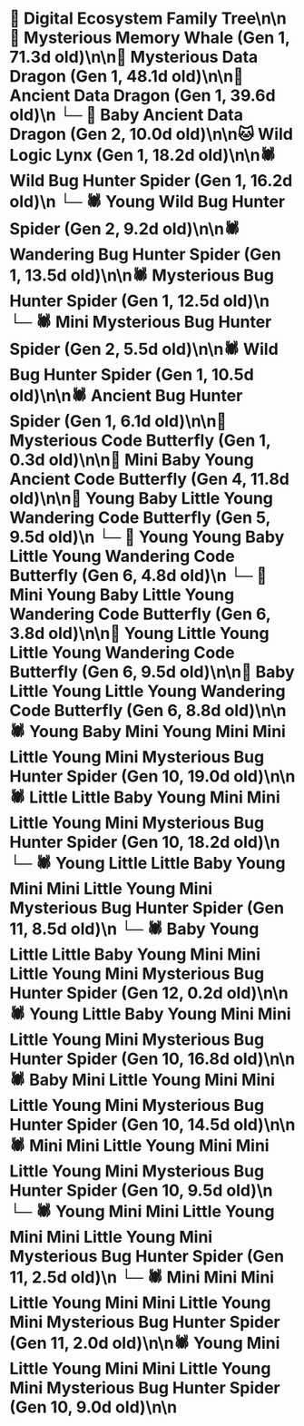 # 🌳 Digital Ecosystem Family Tree\n\n🐋 Mysterious Memory Whale (Gen 1, 71.3d old)\n\n🐉 Mysterious Data Dragon (Gen 1, 48.1d old)\n\n🐉 Ancient Data Dragon (Gen 1, 39.6d old)\n  └─ 🐉 Baby Ancient Data Dragon (Gen 2, 10.0d old)\n\n🐱 Wild Logic Lynx (Gen 1, 18.2d old)\n\n🕷️ Wild Bug Hunter Spider (Gen 1, 16.2d old)\n  └─ 🕷️ Young Wild Bug Hunter Spider (Gen 2, 9.2d old)\n\n🕷️ Wandering Bug Hunter Spider (Gen 1, 13.5d old)\n\n🕷️ Mysterious Bug Hunter Spider (Gen 1, 12.5d old)\n  └─ 🕷️ Mini Mysterious Bug Hunter Spider (Gen 2, 5.5d old)\n\n🕷️ Wild Bug Hunter Spider (Gen 1, 10.5d old)\n\n🕷️ Ancient Bug Hunter Spider (Gen 1, 6.1d old)\n\n🦋 Mysterious Code Butterfly (Gen 1, 0.3d old)\n\n🦋 Mini Baby Young Ancient Code Butterfly (Gen 4, 11.8d old)\n\n🦋 Young Baby Little Young Wandering Code Butterfly (Gen 5, 9.5d old)\n  └─ 🦋 Young Young Baby Little Young Wandering Code Butterfly (Gen 6, 4.8d old)\n  └─ 🦋 Mini Young Baby Little Young Wandering Code Butterfly (Gen 6, 3.8d old)\n\n🦋 Young Little Young Little Young Wandering Code Butterfly (Gen 6, 9.5d old)\n\n🦋 Baby Little Young Little Young Wandering Code Butterfly (Gen 6, 8.8d old)\n\n🕷️ Young Baby Mini Young Mini Mini Little Young Mini Mysterious Bug Hunter Spider (Gen 10, 19.0d old)\n\n🕷️ Little Little Baby Young Mini Mini Little Young Mini Mysterious Bug Hunter Spider (Gen 10, 18.2d old)\n  └─ 🕷️ Young Little Little Baby Young Mini Mini Little Young Mini Mysterious Bug Hunter Spider (Gen 11, 8.5d old)\n    └─ 🕷️ Baby Young Little Little Baby Young Mini Mini Little Young Mini Mysterious Bug Hunter Spider (Gen 12, 0.2d old)\n\n🕷️ Young Little Baby Young Mini Mini Little Young Mini Mysterious Bug Hunter Spider (Gen 10, 16.8d old)\n\n🕷️ Baby Mini Little Young Mini Mini Little Young Mini Mysterious Bug Hunter Spider (Gen 10, 14.5d old)\n\n🕷️ Mini Mini Little Young Mini Mini Little Young Mini Mysterious Bug Hunter Spider (Gen 10, 9.5d old)\n  └─ 🕷️ Young Mini Mini Little Young Mini Mini Little Young Mini Mysterious Bug Hunter Spider (Gen 11, 2.5d old)\n  └─ 🕷️ Mini Mini Mini Little Young Mini Mini Little Young Mini Mysterious Bug Hunter Spider (Gen 11, 2.0d old)\n\n🕷️ Young Mini Little Young Mini Mini Little Young Mini Mysterious Bug Hunter Spider (Gen 10, 9.0d old)\n\n